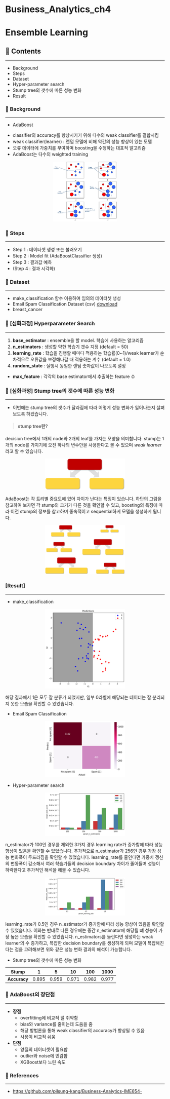 # Business_Analytics_ch4

# **Ensemble Learning**

## 📂 Contents
-----------------------------
* Background
* Steps
* Dataset
* Hyper-parameter search
* Stump tree의 갯수에 따른 성능 변화
* Result

### :pushpin: Background 
-----------------------------

* AdaBoost
- classifier의 accuracy를 향상시키기 위해 다수의 weak classifier를 결합시킴 
- weak classifier(learner) : 랜덤 모델에 비해 약간의 성능 향상이 있는 모델 
- 오류 데이터에 가중치를 부여하며 boosting을 수행하는 대표적 알고리즘
- AdaBoost는 다수의 weighted training

<p align="center">
    <img src="./imgs/ensemble/adaboost2.png" width = "40%" height = "40%">
</p>


### :pushpin: Steps 
-----------------------------
* Step 1 : 데이터셋 생성 또는 불러오기
* Step 2 : Model fit (AdaBoostClassifier 생성)
* Step 3 : 결과값 예측
* (Step 4 : 결과 시각화)

### :pushpin: Dataset 
-----------------------------
* make_classification 함수 이용하여 임의의 데이터셋 생성
* Email Spam Classification Dataset (csv) [download](https://www.kaggle.com/datasets/balaka18/email-spam-classification-dataset-csv)
* breast_cancer 

### 🔎 **[심화과정] Hyperparameter Search**
---------
1. **base_estimator** : ensemble을 할 model. 학습에 사용하는 알고리즘
2. **n_estimators** : 생성할 약한 학습기 갯수 지정 (default = 50)
3. **learning_rate** : 학습을 진행할 때마다 적용하는 학습률(0~1)/weak learner가 순차적으로 오류값을 보정해나갈 때 적용하는 계수 (default = 1.0)
4. **random_state** : 실행시 동일한 랜덤 숫자값이 나오도록 설정
  - **max_feature** : 각각의 base estimator에서 추출하는 feature 수

### 🌳 **[심화과정]** Stump tree의 갯수에 따른 성능 변화
-------
* 이번에는 stump tree의 갯수가 달라짐에 따라 어떻게 성능 변화가 일어나는지 살펴보도록 하겠습니다.
> #### stump tree란?
decision tree에서 1개의 node와 2개의 leaf를 가지는 모양을 의미합니다. stump는 1개의 node를 가지기에 오진 하나의 변수만을 사용한다고 볼 수 있으며 _weak learner_ 라고 할 수 있습니다.

<p align="center">
    <img src="./imgs/ensemble/stump1.jpg" width = "50%" height = "50%">
</p>

AdaBoost는 각 트리별 중요도에 있어 차이가 난다는 특징이 있습니다. 하단의 그림을 참고하여 보자면 각 stump의 크기가 다른 것을 확인할 수 있고, boosting의 특징에 따라 이전 stump의 정보를 참고하며 종속적이고 sequential하게 모델을 생성하게 됩니다.

<p align="center">
    <img src="./imgs/ensemble/stump2.jpg" width = "50%" height = "50%">
</p>

### [Result] 
-----------------------------
* make_classification
<p align="center">
    <img src="./imgs/ensemble/img0.png" width = "50%" height = "50%">
</p>
해당 결과에서 1은 모두 잘 분류가 되었지만, 일부 0라벨에 해당되는 데이터는 잘 분리되지 못한 모습을 확인할 수 있었습니다.

* Email Spam Classification
<p align="center">
    <img src="./imgs/ensemble/img1.png" width = "50%" height = "50%">
</p>

* Hyper-parameter search
<p align="center">
    <img src="./imgs/ensemble/img2.png" width = "50%" height = "50%">
</p>
n_estimator가 100인 경우를 제외한 3가지 경우 learning rate가 증가함에 따라 성능 향상이 있음을 확인할 수 있었습니다. 추가적으로 n_estimator가 256인 경우 가장 성능 변화폭이 두드러짐을 확인할 수 있었습니다. learning_rate를 줄인다면 가중치 갱신의 변동폭이 감소해서 여러 학습기들의 decision boundary 차이가 줄어들며 성능이 하락한다고 추가적인 해석을 해볼 수 있습니다.

<p align="center">
    <img src="./imgs/ensemble/img3.png" width = "50%" height = "50%">
</p>
learning_rate가 0.5인 경우 n_estimator가 증가함에 따라 성능 향상이 있음을 확인할 수 있었습니다. 이와는 반대로 다른 경우에는 중간 n_estimator에 해당될 떄 성능이 가장 높은 모습을 확인할 수 있었습니다. n_estimators를 늘린다면 생성하는 weak learner의 수 증가하고, 복잡한 decision boundary를 생성하게 되며 모델이 복잡해진다는 점을 고려해보면 위와 같은 성능 변화 결과의 해석이 가능합니다.

* Stump tree의 갯수에 따른 성능 변화

|**Stump**|1|5|10|100|1000|
|:--:|:--:|:--:|:--:|:--:|:--:|
|**Accuracy**|0.895|0.959|0.971|0.982|0.977|

### **🌲 AdaBoost의 장단점**
------

- **장점**
    * overfitting에 비교적 덜 취약함
    * bias와 variance를 줄이는데 도움을 줌
    * 해당 방법론을 통해 weak classifier의 accuracy가 향상될 수 있음
    * 사용이 비교적 쉬움
- **단점**
    * 양질의 데이터셋이 필요함
    * outlier와 noise에 민감함
    * XGBoost보다 느린 속도

### 📂 References
------------------------------
* https://github.com/pilsung-kang/Business-Analytics-IME654-
